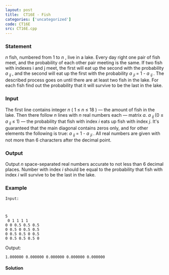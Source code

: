 ```yaml
---
layout: post
title:  CT16E - Fish
categories: ['uncategorized']
code: CT16E
src: CT16E.cpp
---
```


### **Statement**

_n_ fish, numbered from  1 to _n_ , live in a lake. Every day right one pair
of fish meet, and the probability of each other pair meeting is the same. If
two fish with indexes i and j meet, the first will eat up the second with the
probability _a_ <sub> _ij_ </sub>, and the second will eat up the first
with the probability _a_ <sub> _ji_ </sub> = 1 - _a_ <sub> _ij_
</sub>. The described process goes on until there are at least two fish in
the lake. For each fish find out the probability that it will survive to be
the last in the lake.

### Input

The first line contains integer _n_ ( 1 ≤ _n_ ≤ 18 ) — the amount of fish in
the lake. Then there follow _n_ lines with _n_ real numbers each — matrix _a_.
_a_ <sub> _ij_ </sub> (0 ≤ _a_ <sub> _ij_ </sub> ≤ 1) — the
probability that fish with index _i_ eats up fish with index _j_. It's
guaranteed that the main diagonal contains zeros only, and for other elements
the following is true: _a_ <sub> _ij_ </sub> = 1 - _a_ <sub> _ji_
</sub>. All real numbers are given with not more than 6 characters after the
decimal point.

### Output

Output _n_ space-separated real numbers accurate to not less than 6 decimal
places. Number with index _i_ should be equal to the probability that fish
with index _i_ will survive to be the last in the lake.

### Example

    
    
    Input:  
    
    
    
    5  
     0 1 1 1 1  
    0 0 0.5 0.5 0.5  
    0 0.5 0 0.5 0.5  
    0 0.5 0.5 0 0.5  
    0 0.5 0.5 0.5 0

  
Output:  

    
    
    1.000000 0.000000 0.000000 0.000000 0.000000 



#### **Solution**



